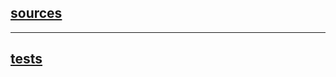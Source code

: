 ## [sources](https://github.com/FooolyHARD/Testing-of-Software/tree/lab1/src/main/java/org/senechka) 
---
## [tests](https://github.com/FooolyHARD/Testing-of-Software/tree/lab1/src/test/java/com/senechka)
